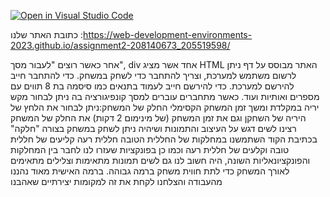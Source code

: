 [![Open in Visual Studio Code](https://classroom.github.com/assets/open-in-vscode-718a45dd9cf7e7f842a935f5ebbe5719a5e09af4491e668f4dbf3b35d5cca122.svg)](https://classroom.github.com/online_ide?assignment_repo_id=10880237&assignment_repo_type=AssignmentRepo)

כתובת האתר שלנו :https://web-development-environments-2023.github.io/assignment2-208140673_205519598/
 
אחר כאשר רוצים "לעבור מסך",  div אחד אשר מציג HTML האתר מבוסס על דף 
  ניתן לרשום משתמש למערכת, וצריך להתחבר כדי לשחק במשחק. כדי להתחבר חייב להירשם למערכת. כדי להירשם חייב לעמוד בתנאים כמו סיסמה בת 8 תווים עם מספרים ואותיות ועוד. כאשר מתחברים עוברים למסך קונפיגורציה בה ניתן לבחור מקש יריה במקלדת ומשך זמן המשחק הקסימלי
החלק של המשחק:ניתן לבחור את הלחץ של היריה של השחקן וגם את זמן המשחק (של מינימום 2 דקות) את החלק של המשחק רצינו לשים דגש על העיצוב והתמונות ושיהיה ניתן לשחק במשחק בצורה "חלקה" בכתיבת הקוד השתמשנו במחלקות של החללית הטובה חללית רעה קליעים של חללית טובה וקלעים של חללית רעה וכמו כן בפונקציות שעזרו לנו לחבר בין המחלקות והפונקציונאליות השונה, היה חשוב לנו גם לשים תמונות מתאימות וצלילים מתאימים לאורך המשחק כדי לתת חווית משחק ברמה גבוהה.
ברמה האישית מאוד נהננו מהעבודה והצלחנו לקחת את זה למקומות יצירתיים שאהבנו 
